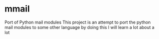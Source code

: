 # mmail
Port of Python mail modules
This project is an attempt to port the python mail modules to some other language
by doing this I will learn a lot about a lot
